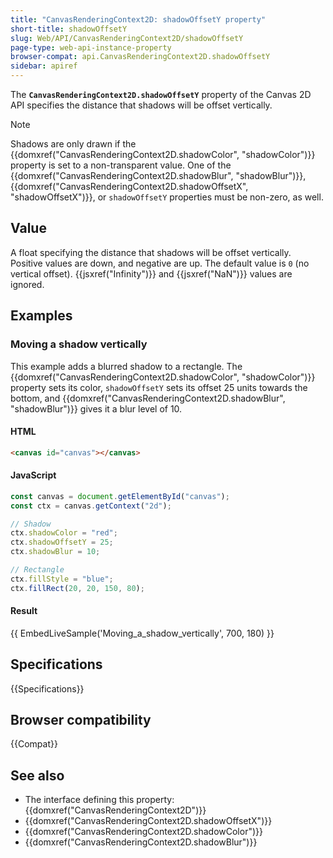 ```yaml
---
title: "CanvasRenderingContext2D: shadowOffsetY property"
short-title: shadowOffsetY
slug: Web/API/CanvasRenderingContext2D/shadowOffsetY
page-type: web-api-instance-property
browser-compat: api.CanvasRenderingContext2D.shadowOffsetY
sidebar: apiref
---
```


The
**`CanvasRenderingContext2D.shadowOffsetY`**
property of the Canvas 2D API specifies the distance that shadows will be offset
vertically.

> [!NOTE]
> Shadows are only drawn if the
> {{domxref("CanvasRenderingContext2D.shadowColor", "shadowColor")}} property is set to
> a non-transparent value. One of the {{domxref("CanvasRenderingContext2D.shadowBlur", "shadowBlur")}},
> {{domxref("CanvasRenderingContext2D.shadowOffsetX", "shadowOffsetX")}}, or `shadowOffsetY` properties must be non-zero, as
> well.

## Value

A float specifying the distance that shadows will be offset vertically. Positive values are down, and negative are up. The default value is `0` (no vertical offset). {{jsxref("Infinity")}} and {{jsxref("NaN")}} values are ignored.

## Examples

### Moving a shadow vertically

This example adds a blurred shadow to a rectangle. The
{{domxref("CanvasRenderingContext2D.shadowColor", "shadowColor")}} property sets its
color, `shadowOffsetY` sets its offset 25 units towards the bottom, and
{{domxref("CanvasRenderingContext2D.shadowBlur", "shadowBlur")}} gives it a blur level
of 10.

#### HTML

```html
<canvas id="canvas"></canvas>
```

#### JavaScript

```js
const canvas = document.getElementById("canvas");
const ctx = canvas.getContext("2d");

// Shadow
ctx.shadowColor = "red";
ctx.shadowOffsetY = 25;
ctx.shadowBlur = 10;

// Rectangle
ctx.fillStyle = "blue";
ctx.fillRect(20, 20, 150, 80);
```

#### Result

{{ EmbedLiveSample('Moving_a_shadow_vertically', 700, 180) }}

## Specifications

{{Specifications}}

## Browser compatibility

{{Compat}}

## See also

- The interface defining this property: {{domxref("CanvasRenderingContext2D")}}
- {{domxref("CanvasRenderingContext2D.shadowOffsetX")}}
- {{domxref("CanvasRenderingContext2D.shadowColor")}}
- {{domxref("CanvasRenderingContext2D.shadowBlur")}}
